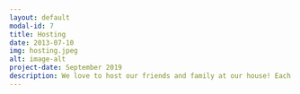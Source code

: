 ```yaml
---
layout: default
modal-id: 7
title: Hosting
date: 2013-07-10
img: hosting.jpeg
alt: image-alt
project-date: September 2019
description: We love to host our friends and family at our house! Each year, our get-togethers become bigger and more lively. The last few years, one of our new traditions is hosting a small New Year's Eve party, complete with serving and shucking our own oysters. We also cherish hosting major holidays like Easter, Christmas, and Thanksgiving, creating warm and festive gatherings for our loved ones. <p> The highlight of our year is our annual Oktoberfest, which has grown into our biggest and most anticipated event. We go all out to create a fun and memorable celebration, bringing everyone together in a joyful atmosphere. <p> We cannot wait to include our kids in these parties, celebrating all of their milestones with our friends and family, and making these moments even more special.
---
```

